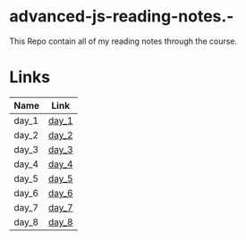 # advanced-js-reading-notes.-

This Repo contain all of my reading notes through the course.

# Links

|  Name  |   Link |
|--- |--- |
|   day_1 |   [day_1](https://mujahedyousef.github.io/advanced-js-reading-notes.-/day_1/day_1.html)|
|  day_2  |   [day_2](https://mujahedyousef.github.io/advanced-js-reading-notes.-/day_2/day_2.html)|
|  day_3  |   [day_3](https://mujahedyousef.github.io/advanced-js-reading-notes.-/day_3/day_3.html)|
|   day_4 |   [day_4](https://mujahedyousef.github.io/advanced-js-reading-notes.-/day_4/day_4.html)|
|   day_5 |   [day_5](https://mujahedyousef.github.io/advanced-js-reading-notes.-/day_5/class6.html)|
|   day_6 |   [day_6](https://mujahedyousef.github.io/advanced-js-reading-notes.-/day_6/day_6.html)|
|   day_7 |   [day_7](https://mujahedyousef.github.io/advanced-js-reading-notes.-/day_7/class_7.html)|
|   day_8 |   [day_8](https://mujahedyousef.github.io/advanced-js-reading-notes.-/day_7/class_8.html)|